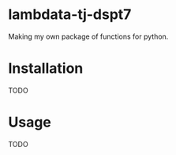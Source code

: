 # lambdata-tj-dspt7
Making my own package of functions for python.

# Installation

TODO

# Usage

TODO
